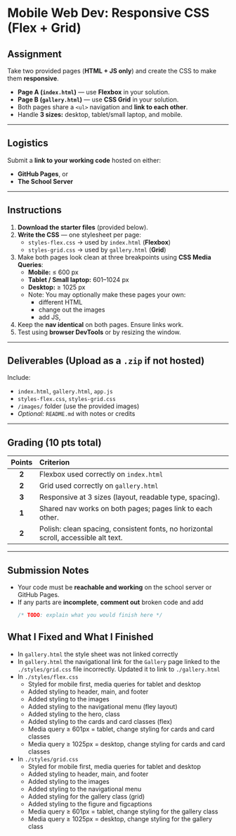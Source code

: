 # Mobile Web Dev: Responsive CSS (Flex + Grid)

## Assignment

Take two provided pages (**HTML + JS only**) and create the CSS to make them **responsive**.

- **Page A (`index.html`)** — use **Flexbox** in your solution.  
- **Page B (`gallery.html`)** — use **CSS Grid** in your solution.  
- Both pages share a `<ul>` navigation and **link to each other**.  
- Handle **3 sizes:** desktop, tablet/small laptop, and mobile.

---

## Logistics

Submit a **link to your working code** hosted on either:

- **GitHub Pages**, or  
- **The School Server**

---

## Instructions

1. **Download the starter files** (provided below).  
2. **Write the CSS** — one stylesheet per page:
   - `styles-flex.css` → used by `index.html` (**Flexbox**)
   - `styles-grid.css` → used by `gallery.html` (**Grid**)
3. Make both pages look clean at three breakpoints using **CSS Media Queries**: 
   - **Mobile:** ≤ 600 px  
   - **Tablet / Small laptop:** 601–1024 px  
   - **Desktop:** ≥ 1025 px
    - Note: You may optionally make these pages your own: 
        -  different HTML
        - change out the images
        - add JS,
4. Keep the **nav identical** on both pages. Ensure links work.
5. Test using **browser DevTools** or by resizing the window.

---

## Deliverables (Upload as a `.zip` if not hosted)

Include:
- `index.html`, `gallery.html`, `app.js`
- `styles-flex.css`, `styles-grid.css`
- `/images/` folder (use the provided images)
- *Optional:* `README.md` with notes or credits

---

## Grading (10 pts total)

| Points | Criterion |
|:--:|:--|
| **2** | Flexbox used correctly on `index.html`  |
| **2** | Grid used correctly on `gallery.html`  |
| **3** | Responsive at 3 sizes (layout, readable type, spacing). |
| **1** | Shared nav works on both pages; pages link to each other. |
| **2** | Polish: clean spacing, consistent fonts, no horizontal scroll, accessible alt text. |

---

## Submission Notes

- Your code must be **reachable and working** on the school server or GitHub Pages.  
- If any parts are **incomplete**, **comment out** broken code and add  
  ```css
  /* TODO: explain what you would finish here */

## What I Fixed and What I Finished
- In ```gallery.html``` the style sheet was not linked correctly
- In ```gallery.html``` the navigational link for the ```Gallery``` page linked to the ```./styles/grid.css``` file incorrectly. Updated it to link to ```./gallery.html```
- In ```./styles/flex.css```
  - Styled for mobile first, media queries for tablet and desktop
  - Added styling to header, main, and footer
  - Added styling to the images
  - Added styling to the navigational menu (fley layout)
  - Added styling to the hero, class
  - Added styling to the cards and card classes (flex)
  - Media query ≥ 601px = tablet, change styling for cards and card classes
  - Media query ≥ 1025px = desktop, change styling for cards and card classes
- In ```./styles/grid.css```
  - Styled for mobile first, media queries for tablet and desktop
  - Added styling to header, main, and footer
  - Added styling to the images
  - Added styling to the navigational menu
  - Added styling for the gallery class (grid)
  - Added styling to the figure and figcaptions
  - Media query ≥ 601px = tablet, change styling for the gallery class
  - Media query ≥ 1025px = desktop, change styling for the gallery class
